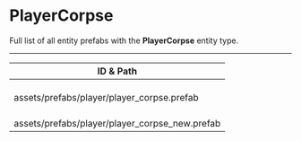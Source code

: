 # PlayerCorpse
Full list of all <Badge type="warning" text="2"/> entity prefabs with the **PlayerCorpse** entity type.

---
| ID & Path |
| --- |
| <a href="#2604534927"><Badge id="2604534927" type="tip" text="#"/></a> <Badge type="tip" text="2604534927"/> <Badge type="info" text="HumanBodyResourceDispenser"/> <Badge type="info" text="RealmedRemove"/> <Badge type="info" text="Buoyancy"/> <Badge type="info" text="HeadDispenser"/> <br> assets/prefabs/player/player_corpse.prefab |
| <a href="#391715894"><Badge id="391715894" type="tip" text="#"/></a> <Badge type="tip" text="391715894"/> <Badge type="info" text="HumanBodyResourceDispenser"/> <Badge type="info" text="RealmedRemove"/> <Badge type="info" text="SkinnedMultiMesh"/> <Badge type="info" text="Facepunch.SkeletonSkinLod"/> <Badge type="info" text="Facepunch.Skeleton"/> <Badge type="info" text="PlayerModel"/> <Badge type="info" text="Model"/> <Badge type="info" text="Ragdoll"/> <Badge type="info" text="RottingFlies"/> <Badge type="info" text="DrawSkeleton"/> <Badge type="info" text="ArticulatedOccludee"/> <Badge type="info" text="Buoyancy"/> <Badge type="info" text="HeadDispenser"/> <br> assets/prefabs/player/player_corpse_new.prefab |
